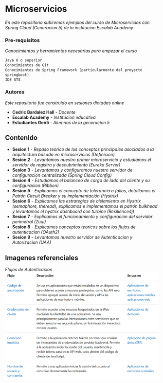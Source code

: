 # Microservicios

_En este repositorio subiremos ejemplos del curso de Microservicios con Spring Cloud (Generacion 5) de la institucion Escalab Academy_

### Pre-requisitos

_Conocimientos y herramientas necesarias para empezar el curso_

```
Java 8 o superior
Conocimientos de Git
Conocimientos de Spring Framework (particularmente del proyecto springboot)
IDE STS
```

### Autores

_Este repositorio fue construido en sesiones dictadas online_

* **Cedric Bardalez Hall** - *Docente*
* **Escalab Academy** - *Institucion educativa*
* **Estudiantes Gen5** - *Alumnos de la generacion 5* 

## Contenido

* **Sesion 1** - *Repaso teorico de los conceptos principales asociados a la arquitectura basada en microservicios (Definicion)*
* **Sesion 2** - *Levantamos nuestro primer microservicio y estudiamos el servidor de registro y descubrimiento (Eureka Server)*
* **Sesion 3** - *Levantamos y configuramos nuestro servidor de configuracion centralizada (Spring Cloud Config)*
* **Sesion 4** - *Estudiamos el balanceo de carga de lado del cliente y su configuracion (Ribbon)*
* **Sesion 5** - *Explicamos el concepto de tolerancia a fallos, detallamos el Patrón Circuit Breaker y su implementación (Hystrix)*
* **Sesion 6** - *Explicamos las estrategias de aislamiento en Hystrix (semaphore, theread), explicamos e implementamos el patrón bulkhead y levantamos el hystrix dashboard con turbine (Resilience4j)*
* **Sesion 7** - *Explicamos el funcionamiento y configuracion del servidor perimetral (Zuul)*
* **Sesion 8** - *Explicamos conceptos teoricos sobre los flujos de autenticacion (OAuth2)*
* **Sesion 9** - *Levantamos nuestro servidor de Autenticacion y Autorizacion (UAA)*

## Imagenes referenciales

_Flujos de Autenticacion_<br/>
![Flujos de Autenticacion](https://raw.githubusercontent.com/xxce10xx/microservicios-gen5/master/assets/authorization_flows.PNG)